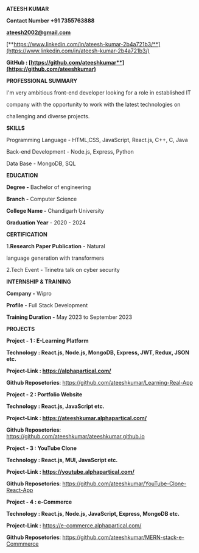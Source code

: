 ﻿<a name="br1"></a> 

**ATEESH KUMAR**

**Contact Number +91 7355763888**

**ateesh2002@gmail.com**

[**https://www.linkedin.com/in/ateesh-kumar-2b4a721b3/**](https://www.linkedin.com/in/ateesh-kumar-2b4a721b3/)

**GitHub : [https://github.com/ateeshkumar**](https://github.com/ateeshkumar)**

**PROFESSIONAL SUMMARY**

I'm very ambitious front-end developer looking for a role in established IT

company with the opportunity to work with the latest technologies on

challenging and diverse projects.

**SKILLS**

Programming Language - HTML,CSS, JavaScript, React.js, C++, C, Java

Back-end Development - Node.js, Express, Python

Data Base - MongoDB, SQL

**EDUCATION**

**Degree -** Bachelor of engineering

**Branch -** Computer Science

**College Name -** Chandigarh University

**Graduation Year** - 2020 - 2024

**CERTIFICATION**

1\.**Research Paper Publication** - Natural

language generation with transformers

2\.Tech Event - Trinetra talk on cyber security

**INTERNSHIP & TRAINING**

**Company -** Wipro

**Profile -** Full Stack Development

**Training Duration -** May 2023 to September 2023

**PROJECTS**

**Project - 1 : E-Learning Platform**

**Technology : React.js, Node.js, MongoDB, Express, JWT, Redux, JSON etc.**

**Project-Link : <https://alphapartical.com/>**

**Github Reposetories**: <https://github.com/ateeshkumar/Learning-Real-App>

**Project - 2 : Portfolio Website**

**Technology : React.js, JavaScript etc.**

**Project-Link : <https://ateeshkumar.alphapartical.com/>**

**Github Reposetories**: https://github.com/ateeshkumar/ateeshkumar.github.io

**Project - 3 : YouTube Clone**

**Technology : React.js, MUI, JavaScript etc.**

**Project-Link : <https://youtube.alphapartical.com/>**

**Github Reposetories**: <https://github.com/ateeshkumar/YouTube-Clone-React-App>

**Project - 4 : e-Commerce**

**Technology : React.js, Node.js, JavaScript, Express, MongoDB etc.**

**Project-Link :** https://e-commerce.alphapartical.com/

**Github Reposetories**: <https://github.com/ateeshkumar/MERN-stack-e-Commmerce>

